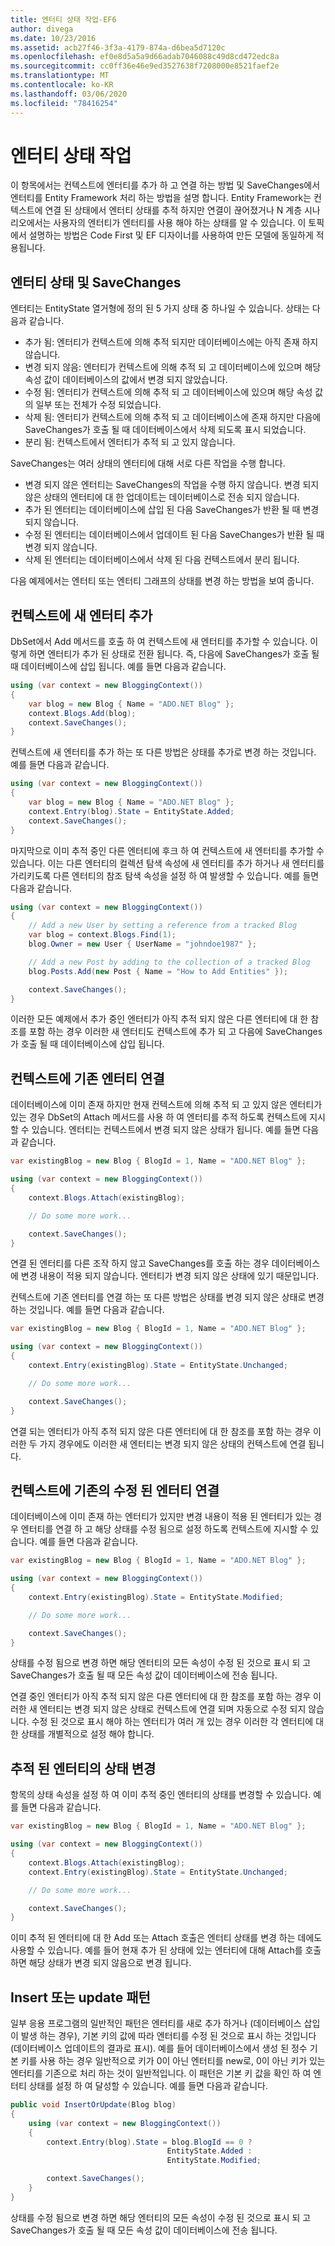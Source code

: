 ```yaml
---
title: 엔터티 상태 작업-EF6
author: divega
ms.date: 10/23/2016
ms.assetid: acb27f46-3f3a-4179-874a-d6bea5d7120c
ms.openlocfilehash: ef0e8d5a5a9d66adab7046088c49d8cd472edc8a
ms.sourcegitcommit: cc0ff36e46e9ed3527638f7208000e8521faef2e
ms.translationtype: MT
ms.contentlocale: ko-KR
ms.lasthandoff: 03/06/2020
ms.locfileid: "78416254"
---
```

# <a name="working-with-entity-states"></a>엔터티 상태 작업
이 항목에서는 컨텍스트에 엔터티를 추가 하 고 연결 하는 방법 및 SaveChanges에서 엔터티를 Entity Framework 처리 하는 방법을 설명 합니다.
Entity Framework는 컨텍스트에 연결 된 상태에서 엔터티 상태를 추적 하지만 연결이 끊어졌거나 N 계층 시나리오에서는 사용자의 엔터티가 엔터티를 사용 해야 하는 상태를 알 수 있습니다.
이 토픽에서 설명하는 방법은 Code First 및 EF 디자이너를 사용하여 만든 모델에 동일하게 적용됩니다.  

## <a name="entity-states-and-savechanges"></a>엔터티 상태 및 SaveChanges

엔터티는 EntityState 열거형에 정의 된 5 가지 상태 중 하나일 수 있습니다. 상태는 다음과 같습니다.  

- 추가 됨: 엔터티가 컨텍스트에 의해 추적 되지만 데이터베이스에는 아직 존재 하지 않습니다.  
- 변경 되지 않음: 엔터티가 컨텍스트에 의해 추적 되 고 데이터베이스에 있으며 해당 속성 값이 데이터베이스의 값에서 변경 되지 않았습니다.  
- 수정 됨: 엔터티가 컨텍스트에 의해 추적 되 고 데이터베이스에 있으며 해당 속성 값의 일부 또는 전체가 수정 되었습니다.  
- 삭제 됨: 엔터티가 컨텍스트에 의해 추적 되 고 데이터베이스에 존재 하지만 다음에 SaveChanges가 호출 될 때 데이터베이스에서 삭제 되도록 표시 되었습니다.  
- 분리 됨: 컨텍스트에서 엔터티가 추적 되 고 있지 않습니다.  

SaveChanges는 여러 상태의 엔터티에 대해 서로 다른 작업을 수행 합니다.  

- 변경 되지 않은 엔터티는 SaveChanges의 작업을 수행 하지 않습니다. 변경 되지 않은 상태의 엔터티에 대 한 업데이트는 데이터베이스로 전송 되지 않습니다.  
- 추가 된 엔터티는 데이터베이스에 삽입 된 다음 SaveChanges가 반환 될 때 변경 되지 않습니다.  
- 수정 된 엔터티는 데이터베이스에서 업데이트 된 다음 SaveChanges가 반환 될 때 변경 되지 않습니다.  
- 삭제 된 엔터티는 데이터베이스에서 삭제 된 다음 컨텍스트에서 분리 됩니다.  

다음 예제에서는 엔터티 또는 엔터티 그래프의 상태를 변경 하는 방법을 보여 줍니다.  

## <a name="adding-a-new-entity-to-the-context"></a>컨텍스트에 새 엔터티 추가  

DbSet에서 Add 메서드를 호출 하 여 컨텍스트에 새 엔터티를 추가할 수 있습니다.
이렇게 하면 엔터티가 추가 된 상태로 전환 됩니다. 즉, 다음에 SaveChanges가 호출 될 때 데이터베이스에 삽입 됩니다.
예를 들면 다음과 같습니다.  

``` csharp
using (var context = new BloggingContext())
{
    var blog = new Blog { Name = "ADO.NET Blog" };
    context.Blogs.Add(blog);
    context.SaveChanges();
}
```  

컨텍스트에 새 엔터티를 추가 하는 또 다른 방법은 상태를 추가로 변경 하는 것입니다. 예를 들면 다음과 같습니다.  

``` csharp
using (var context = new BloggingContext())
{
    var blog = new Blog { Name = "ADO.NET Blog" };
    context.Entry(blog).State = EntityState.Added;
    context.SaveChanges();
}
```  

마지막으로 이미 추적 중인 다른 엔터티에 후크 하 여 컨텍스트에 새 엔터티를 추가할 수 있습니다.
이는 다른 엔터티의 컬렉션 탐색 속성에 새 엔터티를 추가 하거나 새 엔터티를 가리키도록 다른 엔터티의 참조 탐색 속성을 설정 하 여 발생할 수 있습니다. 예를 들면 다음과 같습니다.  

``` csharp
using (var context = new BloggingContext())
{
    // Add a new User by setting a reference from a tracked Blog
    var blog = context.Blogs.Find(1);
    blog.Owner = new User { UserName = "johndoe1987" };

    // Add a new Post by adding to the collection of a tracked Blog
    blog.Posts.Add(new Post { Name = "How to Add Entities" });

    context.SaveChanges();
}
```  

이러한 모든 예제에서 추가 중인 엔터티가 아직 추적 되지 않은 다른 엔터티에 대 한 참조를 포함 하는 경우 이러한 새 엔터티도 컨텍스트에 추가 되 고 다음에 SaveChanges가 호출 될 때 데이터베이스에 삽입 됩니다.  

## <a name="attaching-an-existing-entity-to-the-context"></a>컨텍스트에 기존 엔터티 연결  

데이터베이스에 이미 존재 하지만 현재 컨텍스트에 의해 추적 되 고 있지 않은 엔터티가 있는 경우 DbSet의 Attach 메서드를 사용 하 여 엔터티를 추적 하도록 컨텍스트에 지시할 수 있습니다. 엔터티는 컨텍스트에서 변경 되지 않은 상태가 됩니다. 예를 들면 다음과 같습니다.  

``` csharp
var existingBlog = new Blog { BlogId = 1, Name = "ADO.NET Blog" };

using (var context = new BloggingContext())
{
    context.Blogs.Attach(existingBlog);

    // Do some more work...  

    context.SaveChanges();
}
```  

연결 된 엔터티를 다른 조작 하지 않고 SaveChanges를 호출 하는 경우 데이터베이스에 변경 내용이 적용 되지 않습니다. 엔터티가 변경 되지 않은 상태에 있기 때문입니다.  

컨텍스트에 기존 엔터티를 연결 하는 또 다른 방법은 상태를 변경 되지 않은 상태로 변경 하는 것입니다. 예를 들면 다음과 같습니다.  

``` csharp
var existingBlog = new Blog { BlogId = 1, Name = "ADO.NET Blog" };

using (var context = new BloggingContext())
{
    context.Entry(existingBlog).State = EntityState.Unchanged;

    // Do some more work...  

    context.SaveChanges();
}
```  

연결 되는 엔터티가 아직 추적 되지 않은 다른 엔터티에 대 한 참조를 포함 하는 경우 이러한 두 가지 경우에도 이러한 새 엔터티는 변경 되지 않은 상태의 컨텍스트에 연결 됩니다.  

## <a name="attaching-an-existing-but-modified-entity-to-the-context"></a>컨텍스트에 기존의 수정 된 엔터티 연결  

데이터베이스에 이미 존재 하는 엔터티가 있지만 변경 내용이 적용 된 엔터티가 있는 경우 엔터티를 연결 하 고 해당 상태를 수정 됨으로 설정 하도록 컨텍스트에 지시할 수 있습니다.
예를 들면 다음과 같습니다.  

``` csharp
var existingBlog = new Blog { BlogId = 1, Name = "ADO.NET Blog" };

using (var context = new BloggingContext())
{
    context.Entry(existingBlog).State = EntityState.Modified;

    // Do some more work...  

    context.SaveChanges();
}
```  

상태를 수정 됨으로 변경 하면 해당 엔터티의 모든 속성이 수정 된 것으로 표시 되 고 SaveChanges가 호출 될 때 모든 속성 값이 데이터베이스에 전송 됩니다.  

연결 중인 엔터티가 아직 추적 되지 않은 다른 엔터티에 대 한 참조를 포함 하는 경우 이러한 새 엔터티는 변경 되지 않은 상태로 컨텍스트에 연결 되며 자동으로 수정 되지 않습니다.
수정 된 것으로 표시 해야 하는 엔터티가 여러 개 있는 경우 이러한 각 엔터티에 대 한 상태를 개별적으로 설정 해야 합니다.  

## <a name="changing-the-state-of-a-tracked-entity"></a>추적 된 엔터티의 상태 변경  

항목의 상태 속성을 설정 하 여 이미 추적 중인 엔터티의 상태를 변경할 수 있습니다. 예를 들면 다음과 같습니다.  

``` csharp
var existingBlog = new Blog { BlogId = 1, Name = "ADO.NET Blog" };

using (var context = new BloggingContext())
{
    context.Blogs.Attach(existingBlog);
    context.Entry(existingBlog).State = EntityState.Unchanged;

    // Do some more work...  

    context.SaveChanges();
}
```  

이미 추적 된 엔터티에 대 한 Add 또는 Attach 호출은 엔터티 상태를 변경 하는 데에도 사용할 수 있습니다. 예를 들어 현재 추가 된 상태에 있는 엔터티에 대해 Attach를 호출 하면 해당 상태가 변경 되지 않음으로 변경 됩니다.  

## <a name="insert-or-update-pattern"></a>Insert 또는 update 패턴  

일부 응용 프로그램의 일반적인 패턴은 엔터티를 새로 추가 하거나 (데이터베이스 삽입이 발생 하는 경우), 기본 키의 값에 따라 엔터티를 수정 된 것으로 표시 하는 것입니다 (데이터베이스 업데이트의 결과로 표시).
예를 들어 데이터베이스에서 생성 된 정수 기본 키를 사용 하는 경우 일반적으로 키가 0이 아닌 엔터티를 new로, 0이 아닌 키가 있는 엔터티를 기존으로 처리 하는 것이 일반적입니다.
이 패턴은 기본 키 값을 확인 하 여 엔터티 상태를 설정 하 여 달성할 수 있습니다. 예를 들면 다음과 같습니다.  

``` csharp
public void InsertOrUpdate(Blog blog)
{
    using (var context = new BloggingContext())
    {
        context.Entry(blog).State = blog.BlogId == 0 ?
                                   EntityState.Added :
                                   EntityState.Modified;

        context.SaveChanges();
    }
}
```  

상태를 수정 됨으로 변경 하면 해당 엔터티의 모든 속성이 수정 된 것으로 표시 되 고 SaveChanges가 호출 될 때 모든 속성 값이 데이터베이스에 전송 됩니다.  
